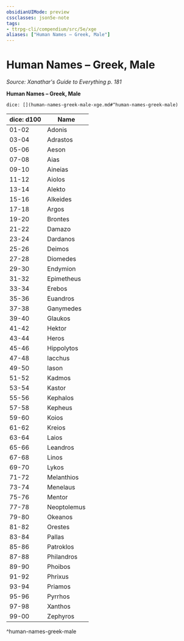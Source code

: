 ```yaml
---
obsidianUIMode: preview
cssclasses: json5e-note
tags:
- ttrpg-cli/compendium/src/5e/xge
aliases: ["Human Names – Greek, Male"]
---
```

# Human Names – Greek, Male
*Source: Xanathar's Guide to Everything p. 181* 

**Human Names – Greek, Male**

`dice: [](human-names-greek-male-xge.md#^human-names-greek-male)`

| dice: d100 | Name |
|------------|------|
| 01-02 | Adonis |
| 03-04 | Adrastos |
| 05-06 | Aeson |
| 07-08 | Aias |
| 09-10 | Aineias |
| 11-12 | Aiolos |
| 13-14 | Alekto |
| 15-16 | Alkeides |
| 17-18 | Argos |
| 19-20 | Brontes |
| 21-22 | Damazo |
| 23-24 | Dardanos |
| 25-26 | Deimos |
| 27-28 | Diomedes |
| 29-30 | Endymion |
| 31-32 | Epimetheus |
| 33-34 | Erebos |
| 35-36 | Euandros |
| 37-38 | Ganymedes |
| 39-40 | Glaukos |
| 41-42 | Hektor |
| 43-44 | Heros |
| 45-46 | Hippolytos |
| 47-48 | Iacchus |
| 49-50 | Iason |
| 51-52 | Kadmos |
| 53-54 | Kastor |
| 55-56 | Kephalos |
| 57-58 | Kepheus |
| 59-60 | Koios |
| 61-62 | Kreios |
| 63-64 | Laios |
| 65-66 | Leandros |
| 67-68 | Linos |
| 69-70 | Lykos |
| 71-72 | Melanthios |
| 73-74 | Menelaus |
| 75-76 | Mentor |
| 77-78 | Neoptolemus |
| 79-80 | Okeanos |
| 81-82 | Orestes |
| 83-84 | Pallas |
| 85-86 | Patroklos |
| 87-88 | Philandros |
| 89-90 | Phoibos |
| 91-92 | Phrixus |
| 93-94 | Priamos |
| 95-96 | Pyrrhos |
| 97-98 | Xanthos |
| 99-00 | Zephyros |
^human-names-greek-male